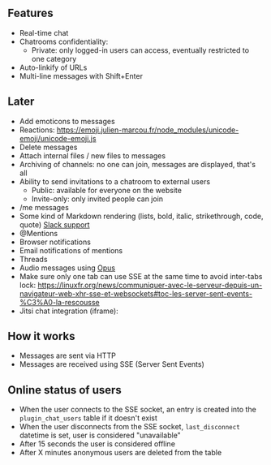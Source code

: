 ## Features

* Real-time chat
* Chatrooms confidentiality:
  * Private: only logged-in users can access, eventually restricted to one category
* Auto-linkify of URLs
* Multi-line messages with Shift+Enter

## Later

* Add emoticons to messages
* Reactions: https://emoji.julien-marcou.fr/node_modules/unicode-emoji/unicode-emoji.js
* Delete messages
* Attach internal files / new files to messages
* Archiving of channels: no one can join, messages are displayed, that's all
* Ability to send invitations to a chatroom to external users
  * Public: available for everyone on the website
  * Invite-only: only invited people can join
* /me messages
* Some kind of Markdown rendering (lists, bold, italic, strikethrough, code, quote) [Slack support](https://www.markdownguide.org/tools/slack/)
* @Mentions
* Browser notifications
* Email notifications of mentions
* Threads
* Audio messages using [Opus](https://github.com/zhukov/opus-recorder)
* Make sure only one tab can use SSE at the same time to avoid inter-tabs lock: https://linuxfr.org/news/communiquer-avec-le-serveur-depuis-un-navigateur-web-xhr-sse-et-websockets#toc-les-server-sent-events-%C3%A0-la-rescousse
* Jitsi chat integration (iframe): <div id="meet"></div>
<script src='https://meet.jit.si/external_api.js'></script>
<script>
	const domain = 'meet.jit.si';
const options = {
    roomName: 'JitsiMeetAPIExample',
    width: 700,
    height: 700,
    parentNode: document.querySelector('#meet'),
    lang: 'de'
};
const api = new JitsiMeetExternalAPI(domain, options);</script>

## How it works

* Messages are sent via HTTP
* Messages are received using SSE (Server Sent Events)

## Online status of users

* When the user connects to the SSE socket, an entry is created into the `plugin_chat_users` table if it doesn't exist
* When the user disconnects from the SSE socket, `last_disconnect` datetime is set, user is considered "unavailable"
* After 15 seconds the user is considered offline
* After X minutes anonymous users are deleted from the table